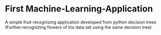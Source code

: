 # First Machine-Learning-Application
A simple fruit recognizing application developed from python decision trees
(Further:recognizing flowers of Iris data set using the same decision tree)
